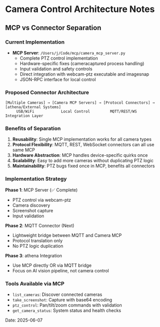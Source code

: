 # Camera Control Architecture Notes

## MCP vs Connector Separation

### Current Implementation
- **MCP Server**: `/Users/j/Code/mcp/camera_mcp_server.py`
  - Complete PTZ control implementation
  - Hardware-specific fixes (cameracaptured process handling)
  - Input validation and safety controls
  - Direct integration with webcam-ptz executable and imagesnap
  - JSON-RPC interface for local control

### Proposed Connector Architecture
```
[Multiple Cameras] → [Camera MCP Servers] → [Protocol Connectors] → [athena/External Systems]
     USB/WiFi            Local Control         MQTT/REST/WS         Integration Layer
```

### Benefits of Separation

1. **Reusability**: Single MCP implementation works for all camera types
2. **Protocol Flexibility**: MQTT, REST, WebSocket connectors can all use same MCP
3. **Hardware Abstraction**: MCP handles device-specific quirks once
4. **Scalability**: Easy to add more cameras without duplicating PTZ logic
5. **Maintainability**: PTZ bugs fixed once in MCP, benefits all connectors

### Implementation Strategy

**Phase 1**: MCP Server (✅ Complete)
- PTZ control via webcam-ptz
- Camera discovery
- Screenshot capture
- Input validation

**Phase 2**: MQTT Connector (Next)
- Lightweight bridge between MQTT and Camera MCP
- Protocol translation only
- No PTZ logic duplication

**Phase 3**: athena Integration
- Use MCP directly OR via MQTT bridge
- Focus on AI vision pipeline, not camera control

### Tools Available via MCP
- `list_cameras`: Discover connected cameras
- `take_screenshot`: Capture with base64 encoding
- `ptz_control`: Pan/tilt/zoom commands with validation
- `get_camera_status`: System status and health checks

Date: 2025-06-07